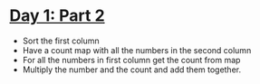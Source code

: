 # [Day 1: Part 2](https://adventofcode.com/2024/day/1)

- Sort the first column
- Have a count map with all the numbers in the second column
- For all the numbers in first column get the count from map
- Multiply the number and the count and add them together.